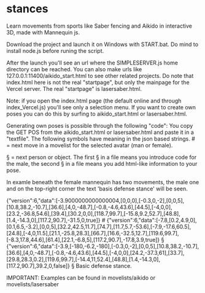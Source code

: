 # stances
Learn movements from sports like Saber fencing and Aikido in interactive 3D, made with Mannequin js.

Download the project and launch it on Windows with START.bat. 
Do mind to install node.js before runing the script. 

After the launch you'll see an url where the SIMPLESERVER.js home directory can be reached. You can also make urls like 127.0.0.1:11400/aikido_start.html to see other related projects.
Do note that index.html here is not the real "startpage", but only the mainpage for the Vercel server. The real "startpage" is lasersaber.html.


Note: 
if you open the index.html page (the default online and through index_Vercel.js) you'll see only a selection menu. 
If you want to create own poses you can do this by surfing to aikido_start.html or lasersaber.html.

Generating own poses is possible through the following "code":
You copy the GET POS from the aikido_start.html or lasersaber.html and paste it in a "textfile".
The following symbols have meaning in the json based strings. 
\# = next move in a movelist for the selected avatar (man or female). 

§ = next person or object. The first § in a file means you introduce code for the male, the second § in a file means you add html-like information to your pose. 

In examle beneath the female mannequin has two movements, the male one and on the top-right corner the text 'basis defense stance' will be seen. 

{"version":6,"data":[-3.9000000000000004,[0,0,0],[-0.3,0,-2],[0,0,5],[10.8,38.2,-10.7],[36.6],[4,0,-48.7],[-0.8,-4.6,43.6],[44.5],[-4,0,0],[23.2,-36.8,54.6],[39.4],[30.2,0,0],[118.7,99.7],[-15.8,9.2,52.7],[48.8],[1.4,-14.3,0],[117.2,90.7],-31.5,0,true]}
\#
{"version":6,"data":[-7.8,[0.2,4.9,0],[0.1,6.5,-3.2],[0,0,5],[32.2,42.5,11.7],[74.7],[11.7,5.7,-53.6],[-7.9,-17.6,60.5],[24.8],[-4,0,11.5],[21.1,-25.8,28.3],[66.7],[16.6,-32.5,12.7],[119.6,99.7],[-8.3,17.8,44.6],[61.4],[22.1,-6.8,5],[117.2,90.7],-17.8,3.9,true]}
§
{"version":6,"data":[-3.9,[-180,-6.2,-180],[-0.3,0,-2],[0,0,5],[10.8,38.2,-10.7],[36.6],[4,0,-48.7],[-0.8,-4.6,43.6],[44.5],[-4,0,0],[24.2,-37.3,61],[33.7],[29.8,28.3,0.2],[119.6,99.7],[-14.4,11,52.4],[48.8],[1.4,-14.3,0],[117.2,90.7],39.2,0,false]}
§
Basic defense stance. 

IMPORTANT: Examples can be found in movelists/aikido or movelists/lasersaber
